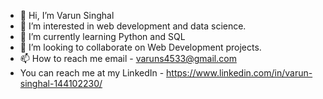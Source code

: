 - 👋 Hi, I’m Varun Singhal
- 👀 I’m interested in web development and data science.
- 🌱 I’m currently learning Python and SQL
- 💞️ I’m looking to collaborate on Web Development projects.
- 📫 How to reach me email - varuns4533@gmail.com
- You can reach me at my LinkedIn - https://www.linkedin.com/in/varun-singhal-144102230/


<!---
varunsinghal7/varunsinghal7 is a ✨ special ✨ repository because its `README.md` (this file) appears on your GitHub profile.
You can click the Preview link to take a look at your changes.
--->
